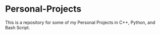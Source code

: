 # Personal-Projects
This is a repository for some of my Personal Projects in C++, Python, and Bash Script.
